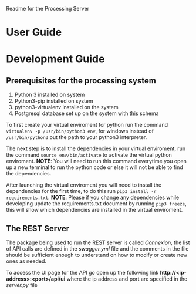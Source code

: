 Readme for the Processing Server
# User Guide

# Development Guide

## Prerequisites for the processing system
1. Python 3 installed on system
2. Python3-pip installed on system
3. python3-virtualenv installed on the system
4. Postgresql database set up on the system with [this](database-dump.dmp) schema

To first create your virtual enviroment for python run the command `virtualenv -p /usr/bin/python3 env`, for windows instead of `/usr/bin/python3` put the path to your python3 interpreter.

The next step is to install the dependencies in your virtual enviroment, run the command `source env/bin/activate` to activate the virtual python enviroment. **NOTE**: You will need to run this command everytime you open up a new terminal to run the python code or else it will not be able to find the dependencies.

After launching the virtual enviroment you will need to install the dependencies for the first time, to do this run `pip3 install -r requirements.txt`. **NOTE**: Please if you change any dependencies while developing update the requirements.txt document by running `pip3 freeze`, this will show which dependencies are installed in the virtual enviroment.

## The REST Server

The package being used to run the REST server is called *Connexion*, the list of API calls are defined in the *swagger.yml* file and the comments in the file should be sufficient enough to understand on how to modify or create new ones as needed.

To access the UI page for the API go open up the following link **http://\<ip-address>:\<port>/api/ui** where the ip address and port are specified in the *server.py* file

